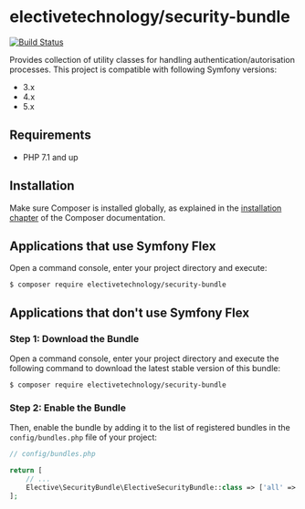 # electivetechnology/security-bundle

[![Build Status](https://travis-ci.org/electivetechnology/security-bundle.svg?branch=master)](https://travis-ci.org/electivetechnology/security-bundle)

Provides collection of utility classes for handling authentication/autorisation processes.
This project is compatible with following Symfony versions:

* 3.x
* 4.x
* 5.x

## Requirements

* PHP 7.1 and up

## Installation

Make sure Composer is installed globally, as explained in the
[installation chapter](https://getcomposer.org/doc/00-intro.md)
of the Composer documentation.

Applications that use Symfony Flex
----------------------------------

Open a command console, enter your project directory and execute:

```console
$ composer require electivetechnology/security-bundle
```

Applications that don't use Symfony Flex
----------------------------------------

### Step 1: Download the Bundle

Open a command console, enter your project directory and execute the
following command to download the latest stable version of this bundle:

```console
$ composer require electivetechnology/security-bundle
```

### Step 2: Enable the Bundle

Then, enable the bundle by adding it to the list of registered bundles
in the `config/bundles.php` file of your project:

```php
// config/bundles.php

return [
    // ...
    Elective\SecurityBundle\ElectiveSecurityBundle::class => ['all' => true],
];
```
